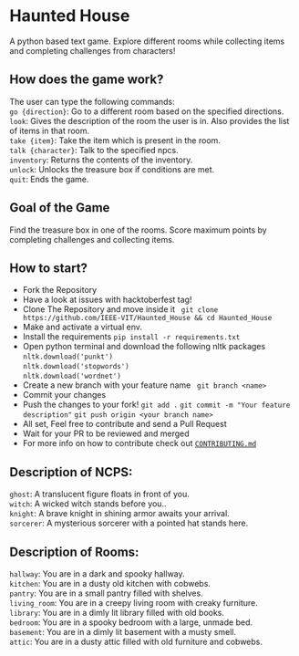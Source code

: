 # Haunted House
A python based text game. Explore different rooms while collecting items and completing challenges from characters!

## How does the game work?
The user can type the following commands:<br>
```go {direction}```: Go to a different room based on the specified directions.<br>
```look```: Gives the description of the room the user is in. Also provides the list of items in that room.<br>
```take {item}```: Take the item which is present in the room.<br>
```talk {character}```: Talk to the specified npcs.<br>
```inventory```: Returns the contents of the inventory.<br>
```unlock```: Unlocks the treasure box if conditions are met.<br>
```quit```: Ends the game.

## Goal of the Game
Find the treasure box in one of the rooms. Score maximum points by completing challenges and collecting items.

## How to start?

- Fork the Repository
- Have a look at issues with hacktoberfest tag!
- Clone The Repository and move inside it 
``` git clone https://github.com/IEEE-VIT/Haunted_House && cd Haunted_House```
- Make and activate a virtual env.
- Install the requirements ```pip install -r requirements.txt```
- Open python terminal and download the following nltk packages <br>
```nltk.download('punkt')```<br>
```nltk.download('stopwords')```<br>
```nltk.download('wordnet')```<br>
- Create a new branch with your feature name
``` git branch <name>```
- Commit your changes
- Push the changes to your fork!
``` git add . ```
```git commit -m "Your feature description"```
```git push origin <your branch name>```
- All set, Feel free to contribute and send a Pull Request
- Wait for your PR to be reviewed and merged
- For more info on how to contribute check out <a href="https://github.com/IEEE-VIT/Haunted_House/blob/main/CONTRIBUTING.md">```CONTRIBUTING.md```</a>

## Description of NCPS:
```ghost```: A translucent figure floats in front of you.<br>
```witch```: A wicked witch stands before you..<br>
```knight```: A brave knight in shining armor awaits your arrival.<br>
```sorcerer```: A mysterious sorcerer with a pointed hat stands here.<br>

## Description of Rooms:
```hallway```: You are in a dark and spooky hallway.<br>
```kitchen```: You are in a dusty old kitchen with cobwebs.<br>
```pantry```: You are in a small pantry filled with shelves.<br>
```living_room```: You are in a creepy living room with creaky furniture.<br>
```library```: You are in a dimly lit library filled with old books.<br>
```bedroom```: You are in a spooky bedroom with a large, unmade bed.<br>
```basement```: You are in a dimly lit basement with a musty smell.<br>
```attic```: You are in a dusty attic filled with old furniture and cobwebs.<br>
